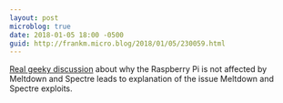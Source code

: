 ```yaml
---
layout: post
microblog: true
date: 2018-01-05 18:00 -0500
guid: http://frankm.micro.blog/2018/01/05/230059.html
---
```

[Real geeky discussion](https://www.raspberrypi.org/blog/why-raspberry-pi-isnt-vulnerable-to-spectre-or-meltdown/) about why the Raspberry Pi is not affected by Meltdown and Spectre leads to explanation of the issue Meltdown and Spectre exploits.
